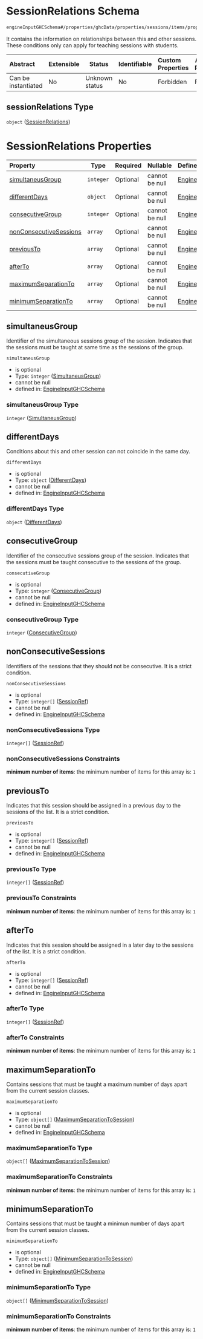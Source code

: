 # SessionRelations Schema

```txt
engineInputGHCSchema#/properties/ghcData/properties/sessions/items/properties/sessionRelations
```

It contains the information on relationships between this and other sessions. These conditions only can apply for teaching sessions with students.


| Abstract            | Extensible | Status         | Identifiable | Custom Properties | Additional Properties | Access Restrictions | Defined In                                                         |
| :------------------ | ---------- | -------------- | ------------ | :---------------- | --------------------- | ------------------- | ------------------------------------------------------------------ |
| Can be instantiated | No         | Unknown status | No           | Forbidden         | Forbidden             | none                | [ghc.schema.json\*](../out/ghc.schema.json "open original schema") |

## sessionRelations Type

`object` ([SessionRelations](ghc-properties-ghcdata-properties-sessions-session-properties-sessionrelations.md))

# SessionRelations Properties

| Property                                          | Type      | Required | Nullable       | Defined by                                                                                                                                                                                                                                                                     |
| :------------------------------------------------ | --------- | -------- | -------------- | :----------------------------------------------------------------------------------------------------------------------------------------------------------------------------------------------------------------------------------------------------------------------------- |
| [simultaneusGroup](#simultaneusgroup)             | `integer` | Optional | cannot be null | [EngineInputGHCSchema](ghc-properties-ghcdata-properties-sessions-session-properties-sessionrelations-properties-simultaneusgroup.md "engineInputGHCSchema#/properties/ghcData/properties/sessions/items/properties/sessionRelations/properties/simultaneusGroup")             |
| [differentDays](#differentdays)                   | `object`  | Optional | cannot be null | [EngineInputGHCSchema](ghc-properties-ghcdata-properties-sessions-session-properties-sessionrelations-properties-differentdays.md "engineInputGHCSchema#/properties/ghcData/properties/sessions/items/properties/sessionRelations/properties/differentDays")                   |
| [consecutiveGroup](#consecutivegroup)             | `integer` | Optional | cannot be null | [EngineInputGHCSchema](ghc-properties-ghcdata-properties-sessions-session-properties-sessionrelations-properties-consecutivegroup.md "engineInputGHCSchema#/properties/ghcData/properties/sessions/items/properties/sessionRelations/properties/consecutiveGroup")             |
| [nonConsecutiveSessions](#nonconsecutivesessions) | `array`   | Optional | cannot be null | [EngineInputGHCSchema](ghc-properties-ghcdata-properties-sessions-session-properties-sessionrelations-properties-nonconsecutivesessions.md "engineInputGHCSchema#/properties/ghcData/properties/sessions/items/properties/sessionRelations/properties/nonConsecutiveSessions") |
| [previousTo](#previousto)                         | `array`   | Optional | cannot be null | [EngineInputGHCSchema](ghc-properties-ghcdata-properties-sessions-session-properties-sessionrelations-properties-previousto.md "engineInputGHCSchema#/properties/ghcData/properties/sessions/items/properties/sessionRelations/properties/previousTo")                         |
| [afterTo](#afterto)                               | `array`   | Optional | cannot be null | [EngineInputGHCSchema](ghc-properties-ghcdata-properties-sessions-session-properties-sessionrelations-properties-afterto.md "engineInputGHCSchema#/properties/ghcData/properties/sessions/items/properties/sessionRelations/properties/afterTo")                               |
| [maximumSeparationTo](#maximumseparationto)       | `array`   | Optional | cannot be null | [EngineInputGHCSchema](ghc-properties-ghcdata-properties-sessions-session-properties-sessionrelations-properties-maximumseparationto.md "engineInputGHCSchema#/properties/ghcData/properties/sessions/items/properties/sessionRelations/properties/maximumSeparationTo")       |
| [minimumSeparationTo](#minimumseparationto)       | `array`   | Optional | cannot be null | [EngineInputGHCSchema](ghc-properties-ghcdata-properties-sessions-session-properties-sessionrelations-properties-minimumseparationto.md "engineInputGHCSchema#/properties/ghcData/properties/sessions/items/properties/sessionRelations/properties/minimumSeparationTo")       |

## simultaneusGroup

Identifier of the simultaneous sessions group of the session. Indicates that the sessions must be taught at same time as the sessions of the group.


`simultaneusGroup`

-   is optional
-   Type: `integer` ([SimultaneusGroup](ghc-properties-ghcdata-properties-sessions-session-properties-sessionrelations-properties-simultaneusgroup.md))
-   cannot be null
-   defined in: [EngineInputGHCSchema](ghc-properties-ghcdata-properties-sessions-session-properties-sessionrelations-properties-simultaneusgroup.md "engineInputGHCSchema#/properties/ghcData/properties/sessions/items/properties/sessionRelations/properties/simultaneusGroup")

### simultaneusGroup Type

`integer` ([SimultaneusGroup](ghc-properties-ghcdata-properties-sessions-session-properties-sessionrelations-properties-simultaneusgroup.md))

## differentDays

Conditions about this and other session can not coincide in the same day.


`differentDays`

-   is optional
-   Type: `object` ([DifferentDays](ghc-properties-ghcdata-properties-sessions-session-properties-sessionrelations-properties-differentdays.md))
-   cannot be null
-   defined in: [EngineInputGHCSchema](ghc-properties-ghcdata-properties-sessions-session-properties-sessionrelations-properties-differentdays.md "engineInputGHCSchema#/properties/ghcData/properties/sessions/items/properties/sessionRelations/properties/differentDays")

### differentDays Type

`object` ([DifferentDays](ghc-properties-ghcdata-properties-sessions-session-properties-sessionrelations-properties-differentdays.md))

## consecutiveGroup

Identifier of the consecutive sessions group of the session. Indicates that the sessions must be taught consecutive to the sessions of the group.


`consecutiveGroup`

-   is optional
-   Type: `integer` ([ConsecutiveGroup](ghc-properties-ghcdata-properties-sessions-session-properties-sessionrelations-properties-consecutivegroup.md))
-   cannot be null
-   defined in: [EngineInputGHCSchema](ghc-properties-ghcdata-properties-sessions-session-properties-sessionrelations-properties-consecutivegroup.md "engineInputGHCSchema#/properties/ghcData/properties/sessions/items/properties/sessionRelations/properties/consecutiveGroup")

### consecutiveGroup Type

`integer` ([ConsecutiveGroup](ghc-properties-ghcdata-properties-sessions-session-properties-sessionrelations-properties-consecutivegroup.md))

## nonConsecutiveSessions

Identifiers of the sessions that they should not be consecutive. It is a strict condition.


`nonConsecutiveSessions`

-   is optional
-   Type: `integer[]` ([SessionRef](ghc-properties-ghcdata-properties-sessions-session-properties-sessionrelations-properties-nonconsecutivesessions-sessionref.md))
-   cannot be null
-   defined in: [EngineInputGHCSchema](ghc-properties-ghcdata-properties-sessions-session-properties-sessionrelations-properties-nonconsecutivesessions.md "engineInputGHCSchema#/properties/ghcData/properties/sessions/items/properties/sessionRelations/properties/nonConsecutiveSessions")

### nonConsecutiveSessions Type

`integer[]` ([SessionRef](ghc-properties-ghcdata-properties-sessions-session-properties-sessionrelations-properties-nonconsecutivesessions-sessionref.md))

### nonConsecutiveSessions Constraints

**minimum number of items**: the minimum number of items for this array is: `1`

## previousTo

Indicates that this session should be assigned in a previous day to the sessions of the list. It is a strict condition.


`previousTo`

-   is optional
-   Type: `integer[]` ([SessionRef](ghc-properties-ghcdata-properties-sessions-session-properties-sessionrelations-properties-previousto-sessionref.md))
-   cannot be null
-   defined in: [EngineInputGHCSchema](ghc-properties-ghcdata-properties-sessions-session-properties-sessionrelations-properties-previousto.md "engineInputGHCSchema#/properties/ghcData/properties/sessions/items/properties/sessionRelations/properties/previousTo")

### previousTo Type

`integer[]` ([SessionRef](ghc-properties-ghcdata-properties-sessions-session-properties-sessionrelations-properties-previousto-sessionref.md))

### previousTo Constraints

**minimum number of items**: the minimum number of items for this array is: `1`

## afterTo

Indicates that this session should be assigned in a later day to the sessions of the list. It is a strict condition.


`afterTo`

-   is optional
-   Type: `integer[]` ([SessionRef](ghc-properties-ghcdata-properties-sessions-session-properties-sessionrelations-properties-afterto-sessionref.md))
-   cannot be null
-   defined in: [EngineInputGHCSchema](ghc-properties-ghcdata-properties-sessions-session-properties-sessionrelations-properties-afterto.md "engineInputGHCSchema#/properties/ghcData/properties/sessions/items/properties/sessionRelations/properties/afterTo")

### afterTo Type

`integer[]` ([SessionRef](ghc-properties-ghcdata-properties-sessions-session-properties-sessionrelations-properties-afterto-sessionref.md))

### afterTo Constraints

**minimum number of items**: the minimum number of items for this array is: `1`

## maximumSeparationTo

Contains sessions that must be taught a maximum number of days apart from the current session classes.


`maximumSeparationTo`

-   is optional
-   Type: `object[]` ([MaximumSeparationToSession](ghc-properties-ghcdata-properties-sessions-session-properties-sessionrelations-properties-maximumseparationto-maximumseparationtosession.md))
-   cannot be null
-   defined in: [EngineInputGHCSchema](ghc-properties-ghcdata-properties-sessions-session-properties-sessionrelations-properties-maximumseparationto.md "engineInputGHCSchema#/properties/ghcData/properties/sessions/items/properties/sessionRelations/properties/maximumSeparationTo")

### maximumSeparationTo Type

`object[]` ([MaximumSeparationToSession](ghc-properties-ghcdata-properties-sessions-session-properties-sessionrelations-properties-maximumseparationto-maximumseparationtosession.md))

### maximumSeparationTo Constraints

**minimum number of items**: the minimum number of items for this array is: `1`

## minimumSeparationTo

Contains sessions that must be taught a minimun number of days apart from the current session classes.


`minimumSeparationTo`

-   is optional
-   Type: `object[]` ([MinimumSeparationToSession](ghc-properties-ghcdata-properties-sessions-session-properties-sessionrelations-properties-minimumseparationto-minimumseparationtosession.md))
-   cannot be null
-   defined in: [EngineInputGHCSchema](ghc-properties-ghcdata-properties-sessions-session-properties-sessionrelations-properties-minimumseparationto.md "engineInputGHCSchema#/properties/ghcData/properties/sessions/items/properties/sessionRelations/properties/minimumSeparationTo")

### minimumSeparationTo Type

`object[]` ([MinimumSeparationToSession](ghc-properties-ghcdata-properties-sessions-session-properties-sessionrelations-properties-minimumseparationto-minimumseparationtosession.md))

### minimumSeparationTo Constraints

**minimum number of items**: the minimum number of items for this array is: `1`

